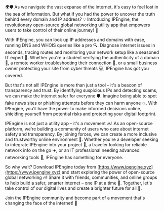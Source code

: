 🌍🛡️ As we navigate the vast expanse of the internet, it's easy to feel lost in the sea of information. But what if you had the power to uncover the truth behind every domain and IP address? 💡 Introducing IPEngine, the revolutionary open-source global networking utility app that empowers users to take control of their online journey! 🚀

With IPEngine, you can look up IP addresses and domains with ease, running DNS and WHOIS queries like a pro 🔍. Diagnose internet issues in seconds, tracing routes and monitoring your network setup like a seasoned IT expert 📡. Whether you're a student verifying the authenticity of a domain 👀, a remote worker troubleshooting their connection 🌆, or a small business owner protecting your site from cyber threats 💻, IPEngine has got you covered.

But that's not all! IPEngine is more than just a tool – it's a beacon of transparency and trust. By identifying suspicious IPs and detecting scams, we can make the internet safer for everyone 🛡️. Imagine being able to spot fake news sites or phishing attempts before they can harm anyone 💥. With IPEngine, you'll have the power to make informed decisions online, shielding yourself from potential risks and protecting your digital footprint.

IPEngine is not just a utility app – it's a movement 🔜! As an open-source platform, we're building a community of users who care about internet safety and transparency. By joining forces, we can create a more inclusive and trustworthy online environment 🌈. Whether you're a developer seeking to integrate IPEngine into your project 🤖, a traveler looking for reliable network info on the go ✈️, or an IT professional needing advanced networking tools 💼, IPEngine has something for everyone.

So why wait? Download IPEngine today from [https://www.ipengine.xyz](https://www.ipengine.xyz) and start exploring the power of open-source global networking 🔥! Share it with friends, communities, and online groups to help build a safer, smarter internet – one IP at a time 🚀. Together, let's take control of our digital lives and create a brighter future for all 💫.

Join the IPEngine community and become part of a movement that's changing the face of the internet! 🌟
